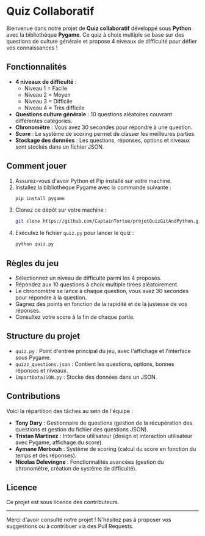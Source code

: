 # Quiz Collaboratif

Bienvenue dans notre projet de **Quiz collaboratif** développé sous **Python** avec la bibliothèque **Pygame**. Ce quiz à choix multiple se base sur des questions de culture générale et propose 4 niveaux de difficulté pour défier vos connaissances !

## Fonctionnalités

- **4 niveaux de difficulté** : 
  - Niveau 1 = Facile
  - Niveau 2 = Moyen
  - Niveau 3 = Difficile
  - Niveau 4 = Très difficile
- **Questions culture générale** : 10 questions aléatoires couvrant différentes catégories.
- **Chronomètre** : Vous avez 30 secondes pour répondre à une question.
- **Score** : Le système de scoring permet de classer les meilleures parties.
- **Stockage des données** : Les questions, réponses, options et niveaux sont stockés dans un fichier JSON.

## Comment jouer

1. Assurez-vous d'avoir Python et Pip installé sur votre machine.
2. Installez la bibliothèque Pygame avec la commande suivante :
   ```bash
   pip install pygame
   ```
3. Clonez ce dépôt sur votre machine :
   ```bash
   git clone https://github.com/CaptainTortue/projetQuizGitAndPython.git
   ```
4. Exécutez le fichier `quiz.py` pour lancer le quiz :
   ```bash
   python quiz.py
   ```

## Règles du jeu

- Sélectionnez un niveau de difficulté parmi les 4 proposés.
- Répondez aux 10 questions à choix multiple tirées aléatoirement.
- Le chronomètre se lance à chaque question, vous avez 30 secondes pour répondre à la question.
- Gagnez des points en fonction de la rapidité et de la justesse de vos réponses.
- Consultez votre score à la fin de chaque partie.

## Structure du projet

- `quiz.py` : Point d'entrée principal du jeu, avec l'affichage et l'interface sous Pygame.
- `quizz_questions.json` : Contient les questions, options, bonnes réponses et niveaux.
- `ImportDataJSON.py` : Stocke des données dans un JSON.

## Contributions

Voici la répartition des tâches au sein de l'équipe :

- **Tony Dary** : Gestionnaire de questions (gestion de la récupération des questions et gestion du fichier des questions JSON).
- **Tristan Martinez** : Interface utilisateur (design et interaction utilisateur avec Pygame, affichage du score).
- **Aymane Merbouh** : Système de scoring (calcul du score en fonction du temps et des réponses).
- **Nicolas Delevingne** : Fonctionnalités avancées (gestion du chronomètre, création de système de difficulté).

## Licence

Ce projet est sous licence des contributeurs.

---

Merci d'avoir consulté notre projet ! N'hésitez pas à proposer vos suggestions ou à contribuer via des Pull Requests.
